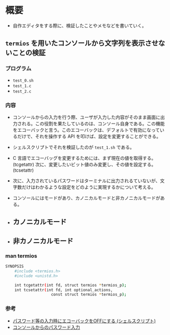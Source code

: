 # 概要
- 自作エディタをする際に、検証したことやメモなどを書いていく。

## `termios` を用いたコンソールから文字列を表示させないことの検証

### プログラム
- `test_0.sh`
- `test_1.c`
- `test_2.c`

### 内容
- コンソールからの入力を行う際、ユーザが入力した内容がそのまま画面に出力される。この役割を果たしているのは、コンソール自身である。この機能をエコーバックと言う。このエコーバックは、デフォルトで有効になっているだけで、それを操作する API を叩けば、設定を変更することができる。

- シェルスクリプトでそれを検証したのが `test_1.sh` である。

- C 言語でエコーバッグを変更するためには、まず現在の値を取得する。(tcgetattr) 次に、変更したいビット値のみ変更し、その値を設定する。(tcsetattr)

- 次に、入力されているパスワードはターミナルに出力されるていないが、文字数だけはわかるような設定をどのように実現するかについて考える。

- コンソールにはモードがあり、カノニカルモードと非カノニカルモードがある。
- カノニカルモード
  - 
- 非カノニカルモード
  - 

### man termios

```bash
SYNOPSIS
    #include <termios.h>
    #include <unistd.h>

    int tcgetattr(int fd, struct termios *termios_p);
    int tcsetattr(int fd, int optional_actions,
                    const struct termios *termios_p);
```

### 参考
- [パスワード等の入力時にエコーバックをOFFにする (シェルスクリプト)](https://www.qoosky.io/techs/133c9c8cdd)
- [コンソールからのパスワード入力](https://www.mm2d.net/main/prog/c/console-05.html)
